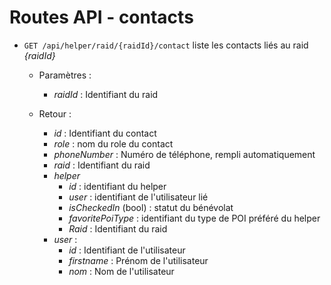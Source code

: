 # Routes API - contacts

- `GET /api/helper/raid/{raidId}/contact` liste les contacts liés au raid *{raidId}*

  - Paramètres :
    - *raidId* : Identifiant du raid
  - Retour : 

    - *id* : Identifiant du contact
    - *role* : nom du role du contact
    - *phoneNumber* : Numéro de téléphone, rempli automatiquement
    - *raid* : Identifiant du raid
    - *helper* 
      - *id* : identifiant du helper
      - *user* : identifiant de l'utilisateur lié
      - *isCheckedIn* (bool) : statut du bénévolat
      - *favoritePoiType* : identifiant du type de  POI préféré du helper
      - *Raid* : Identifiant du raid 
    - *user* : 
      - *id* : Identifiant de l'utilisateur
      - *firstname* : Prénom de l'utilisateur
      - *nom* : Nom de l'utilisateur

